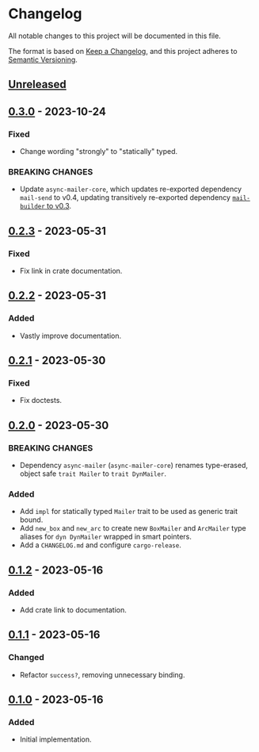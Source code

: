 # Changelog

All notable changes to this project will be documented in this file.

The format is based on [Keep a Changelog](https://keepachangelog.com/en/1.0.0/),
and this project adheres to [Semantic Versioning](https://semver.org/spec/v2.0.0.html).

<!-- next-header -->

## [Unreleased] <!-- release-date -->

## [0.3.0] - 2023-10-24

### Fixed

- Change wording "strongly" to "statically" typed.

### BREAKING CHANGES

- Update `async-mailer-core`, which updates re-exported dependency `mail-send` to v0.4,
  updating transitively re-exported dependency
  [`mail-builder` to v0.3](https://github.com/stalwartlabs/mail-builder/compare/0.2.5...v0.3.1).

## [0.2.3] - 2023-05-31

### Fixed

- Fix link in crate documentation.

## [0.2.2] - 2023-05-31

### Added

- Vastly improve documentation.

## [0.2.1] - 2023-05-30

### Fixed

- Fix doctests.

## [0.2.0] - 2023-05-30

### BREAKING CHANGES

- Dependency `async-mailer` (`async-mailer-core`) renames type-erased, object safe `trait Mailer` to `trait DynMailer`.

### Added

- Add `impl` for statically typed `Mailer` trait to be used as generic trait bound.
- Add `new_box` and `new_arc` to create new `BoxMailer` and `ArcMailer` type aliases for `dyn DynMailer` wrapped in smart pointers.
- Add a `CHANGELOG.md` and configure `cargo-release`.

## [0.1.2] - 2023-05-16

### Added

- Add crate link to documentation.

## [0.1.1] - 2023-05-16

### Changed

- Refactor `success?`, removing unnecessary binding.

## [0.1.0] - 2023-05-16

### Added

- Initial implementation.

<!-- next-url -->
[Unreleased]: https://github.com/LeoniePhiline/async-mailer/compare/async-mailer-outlook-v0.3.0...HEAD
[0.3.0]: https://github.com/LeoniePhiline/async-mailer/compare/async-mailer-outlook-v0.2.3...async-mailer-outlook-v0.3.0
[0.2.3]: https://github.com/LeoniePhiline/async-mailer/compare/async-mailer-outlook-v0.2.2...async-mailer-outlook-v0.2.3
[0.2.2]: https://github.com/LeoniePhiline/async-mailer/compare/async-mailer-outlook-v0.2.1...async-mailer-outlook-v0.2.2
[0.2.1]: https://github.com/LeoniePhiline/async-mailer/compare/async-mailer-outlook-v0.2.0...async-mailer-outlook-v0.2.1
[0.2.0]: https://github.com/LeoniePhiline/async-mailer/compare/async-mailer-outlook-v0.1.2...async-mailer-outlook-v0.2.0
[0.1.2]: https://github.com/LeoniePhiline/async-mailer/compare/async-mailer-outlook-v0.1.1...async-mailer-outlook-v0.1.2
[0.1.1]: https://github.com/LeoniePhiline/async-mailer/compare/async-mailer-outlook-v0.1.0...async-mailer-outlook-v0.1.1
[0.1.0]: https://github.com/LeoniePhiline/async-mailer/releases/tag/async-mailer-outlook-v0.1.0
